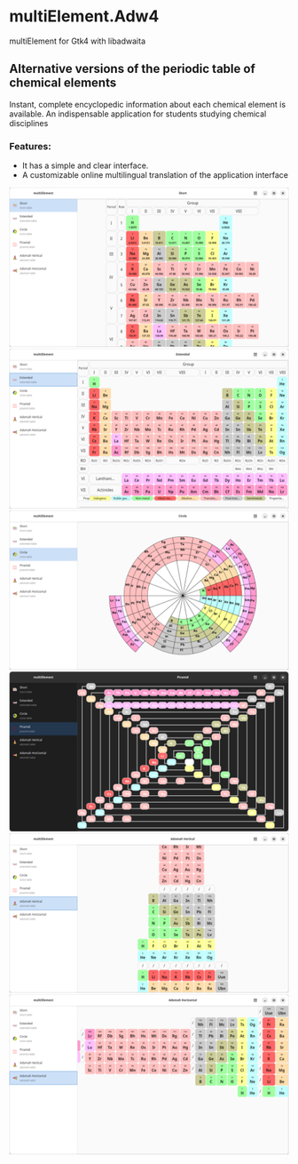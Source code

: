# multiElement.Adw4
multiElement for Gtk4 with libadwaita

## Alternative versions of the periodic table of chemical elements

Instant, complete encyclopedic information about each chemical element is available.
	    An indispensable application for students studying chemical disciplines

### Features:
 - It has a simple and clear interface.
 - A customizable online multilingual translation of the application interface

![screenshot1.png](/data/screenshots/screenshot1.png)
![screenshot2.png](/data/screenshots/screenshot2.png)
![screenshot3.png](/data/screenshots/screenshot3.png)
![screenshot4.png](/data/screenshots/screenshot4.png)
![screenshot3.png](/data/screenshots/screenshot5.png)
![screenshot4.png](/data/screenshots/screenshot6.png)
